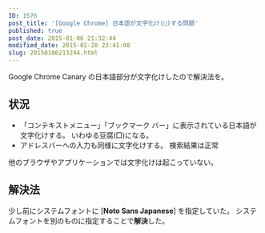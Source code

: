 ```yaml
---
ID: 1576
post_title: '[Google Chrome] 日本語が文字化け(□)する問題'
published: true
post_date: 2015-01-06 21:32:44
modified_date: 2015-02-28 23:41:08
slug: 20150106213244.html
---
```

Google Chrome Canary の日本語部分が文字化けしたので解決法を。
<!--more-->
<h2>状況</h2>
<ul>
  <li>「コンテキストメニュー」「ブックマーク バー」に表示されている日本語が文字化けする。
いわゆる豆腐(□)になる。</li>
  <li>アドレスバーへの入力も同様に文字化けする。
検索結果は正常</li>
</ul>
他のブラウザやアプリケーションでは文字化けは起こっていない。

<h2>解決法</h2>
少し前にシステムフォントに [<b>Noto Sans Japanese</b>] を指定していた。
システムフォントを別のものに指定することで<b>解決</b>した。